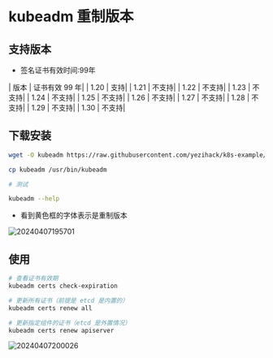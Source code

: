 # kubeadm 重制版本

## 支持版本

- 签名证书有效时间:99年

| 版本 | 证书有效 99 年|
| 1.20 | 支持|
| 1.21 | 不支持|
| 1.22 | 不支持|
| 1.23 | 不支持|
| 1.24 | 不支持|
| 1.25 | 不支持|
| 1.26 | 不支持|
| 1.27 | 不支持|
| 1.28 | 不支持|
| 1.29 | 不支持|
| 1.30 | 不支持|

## 下载安装

```sh
wget -O kubeadm https://raw.githubusercontent.com/yezihack/k8s-example/main/kubeadm/kubeadm-1.20.15-linux-$(uname -m)

cp kubeadm /usr/bin/kubeadm

# 测试 

kubeadm --help
```

- 看到黄色框的字体表示是重制版本

![20240407195701](https://cdn.jsdelivr.net/gh/yezihack/assets/b/20240407195701.png)

## 使用

```sh
# 查看证书有效期
kubeadm certs check-expiration

# 更新所有证书（前提是 etcd 是内置的）
kubeadm certs renew all

# 更新指定组件的证书（etcd 是外置情况）
kubeadm certs renew apiserver

```

![20240407200026](https://cdn.jsdelivr.net/gh/yezihack/assets/b/20240407200026.png)
